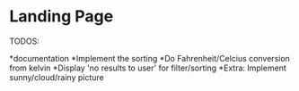 # Landing Page

TODOS:

*documentation
*Implement the sorting
*Do Fahrenheit/Celcius conversion from kelvin
*Display 'no results to user' for filter/sorting
\*Extra: Implement sunny/cloud/rainy picture
